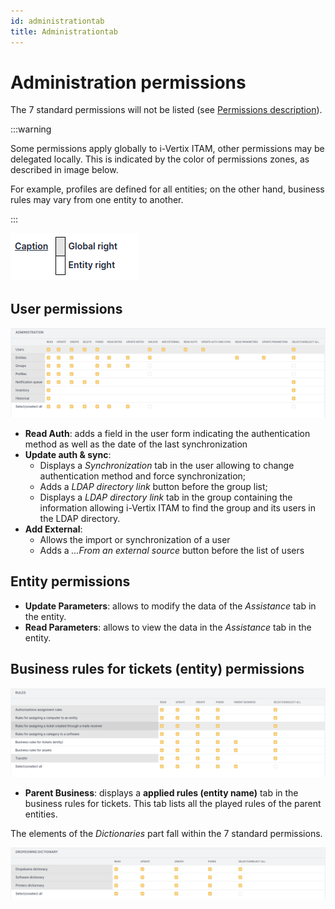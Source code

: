 ```yaml
---
id: administrationtab
title: Administrationtab
---
```


# Administration permissions

The 7 standard permissions will not be listed (see
[Permissions description](/asset-management/modules/administration/profiles)).

:::warning

Some permissions apply globally to i-Vertix ITAM, other permissions may be
delegated locally. This is indicated by the color of permissions
zones, as described in image below.

For example, profiles are defined for all entities; on the other hand,
business rules may vary from one entity to another.

:::

![Permissions zones](../../../assets/modules/administration/images/legend.png)

## User permissions

![User permissions](../../../assets/modules/administration/images/administration.png)

- **Read Auth**: adds a field in the user form indicating the
  authentication method as well as the date of the last synchronization
- **Update auth & sync**:
  - Displays a *Synchronization* tab in the user allowing to change
    authentication method and force synchronization;
  - Adds a *LDAP directory link* button before the group list;
  - Displays a *LDAP directory link* tab in the group containing the
    information allowing i-Vertix ITAM to find the group and its users in the
    LDAP directory.
- **Add External**:
  - Allows the import or synchronization of a user
  - Adds a *...From an external source* button before the list of users

## Entity permissions

- **Update Parameters**: allows to modify the data of the *Assistance*
  tab in the entity.
- **Read Parameters**: allows to view the data in the *Assistance* tab
  in the entity.

## Business rules for tickets (entity) permissions

![Rules permissions](../../../assets/modules/administration/images/rules.png)

- **Parent Business**: displays a **applied rules (entity name)** tab in
  the business rules for tickets. This tab lists all the played rules of
  the parent entities.

The elements of the *Dictionaries* part fall within the 7 standard
permissions.

![Dictionaries permissions](../../../assets/modules/administration/images/dictionaries.png)

